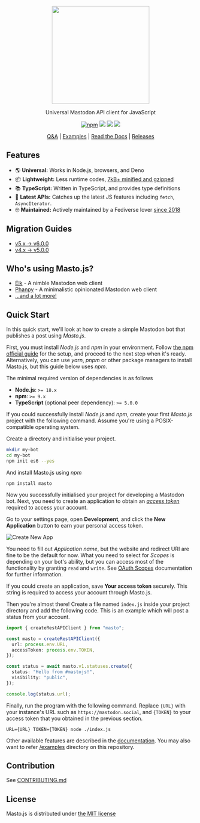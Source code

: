 <p align="center">
  <img src="https://i.imgur.com/jakvzSd.png" width="260px">
</p>

<p align="center">Universal Mastodon API client for JavaScript</p>

<p align="center">
  <a href="https://www.npmjs.com/package/masto"><img src="https://img.shields.io/npm/v/masto.svg" alt="npm"/></a>
  <a href="https://github.com/neet/masto.js/actions"><img src="https://github.com/neet/masto.js/workflows/CI/badge.svg" /></a>
  <a href="https://codecov.io/gh/neet/masto.js"><img src="https://codecov.io/gh/neet/masto.js/branch/main/graph/badge.svg" /></a>
  <a href="https://codeclimate.com/github/neet/masto.js/maintainability"><img src="https://api.codeclimate.com/v1/badges/f56a1d2e6728a89d0a94/maintainability" /></a>
</p>

<p align="center">
  <a href="https://github.com/neet/masto.js/discussions">Q&A</a> |
  <a href="https://github.com/neet/masto.js/tree/main/examples">Examples</a> |
  <a href="https://neet.github.io/masto.js">Read the Docs</a> |
  <a href="https://github.com/neet/masto.js/releases">Releases</a>
</p>

## Features

- 🌎 **Universal:** Works in Node.js, browsers, and Deno
- 📦 **Lightweight:** Less runtime codes, [7kB+ minified and gzipped](https://bundlephobia.com/package/masto@6.0.0-alpha.7)
- 📚 **TypeScript:** Written in TypeScript, and provides type definitions
- 🌊 **Latest APIs:** Catches up the latest JS features including `fetch`, `AsyncIterator`.
- 🤓 **Maintained:** Actively maintained by a Fediverse lover [since 2018](https://github.com/neet/masto.js/releases/tag/1.0.0)

## Migration Guides

- [v5.x → v6.0.0](https://github.com/neet/masto.js/releases/tag/v6.0.0)
- [v4.x → v5.0.0](https://github.com/neet/masto.js/releases/tag/v5.0.0)

## Who's using Masto.js?

- [Elk](https://github.com/elk-zone/elk) - A nimble Mastodon web client
- [Phanpy](https://github.com/cheeaun/phanpy) - A minimalistic opinionated Mastodon web client
- [...and a lot more!](https://github.com/neet/masto.js/network/dependents)

## Quick Start

In this quick start, we'll look at how to create a simple Mastodon bot that publishes a post using _Masto.js_.

First, you must install _Node.js_ and _npm_ in your environment. Follow [the npm official guide](https://docs.npmjs.com/downloading-and-installing-node-js-and-npm) for the setup, and proceed to the next step when it's ready. Alternatively, you can use _yarn_, _pnpm_ or other package managers to install Masto.js, but this guide below uses _npm_.

The minimal required version of dependencies is as follows

- **Node.js**: `>= 18.x`
- **npm**: `>= 9.x`
- **TypeScript** (optional peer dependency): `>= 5.0.0`

If you could successfully install _Node.js_ and _npm_, create your first _Masto.js_ project with the following command. Assume you're using a POSIX-compatible operating system.

Create a directory and initialise your project.

```sh
mkdir my-bot
cd my-bot
npm init es6 --yes
```

And install Masto.js using _npm_

```
npm install masto
```

Now you successfully initialised your project for developing a Mastodon bot. Next, you need to create an application to obtain an _[access token](https://docs.joinmastodon.org/client/authorized/)_ required to access your account.

Go to your settings page, open **Development**, and click the **New Application** button to earn your personal access token.

![Create New App](https://i.imgur.com/rCwMw3j.png)

You need to fill out _Application name_, but the website and redirect URI are fine to be the default for now. What you need to select for _Scopes_ is depending on your bot's ability, but you can access most of the functionality by granting `read` and `write`. See [OAuth Scopes](https://docs.joinmastodon.org/api/oauth-scopes/) documentation for further information.

If you could create an application, save **Your access token** securely. This string is required to access your account through Masto.js.

Then you're almost there! Create a file named `index.js` inside your project directory and add the following code. This is an example which will post a status from your account.

```ts
import { createRestAPIClient } from "masto";

const masto = createRestAPIClient({
  url: process.env.URL,
  accessToken: process.env.TOKEN,
});

const status = await masto.v1.statuses.create({
  status: "Hello from #mastojs!",
  visibility: "public",
});

console.log(status.url);
```

Finally, run the program with the following command. Replace `{URL}` with your instance's URL such as `https://mastodon.social`, and `{TOKEN}` to your access token that you obtained in the previous section.

```
URL={URL} TOKEN={TOKEN} node ./index.js
```

Other available features are described in the [documentation](https://neet.github.io/masto.js). You may also want to refer [/examples](https://github.com/neet/masto.js/tree/main/examples) directory on this repository.

## Contribution

See [CONTRIBUTING.md](CONTRIBUTING.md)

## License

Masto.js is distributed under [the MIT license](https://opensource.org/licenses/MIT)
